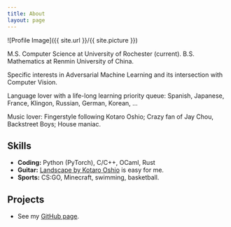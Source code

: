 ```yaml
---
title: About
layout: page
---
```

![Profile Image]({{ site.url }}/{{ site.picture }})

<p>M.S. Computer Science at University of Rochester (current). B.S. Mathematics at Renmin University of China.</p>

<p>Specific interests in Adversarial Machine Learning and its intersection with Computer Vision.</p>

<p>Language lover with a life-long learning priority queue: Spanish, Japanese, France, Klingon, Russian, German, Korean, ... </p>

<p>Music lover: Fingerstyle following Kotaro Oshio; Crazy fan of Jay Chou, Backstreet Boys; House maniac.</p>

<h2>Skills</h2>

<ul class="skill-list">
	<li><b>Coding:</b> Python (PyTorch), C/C++, OCaml, Rust</li>
	<li><b>Guitar:</b> <a href="https://www.youtube.com/watch?v=uAnkTdG0shA">Landscape by Kotaro Oshio</a> is easy for me.</li>
    <li><b>Sports:</b> CS:GO, Minecraft, swimming, basketball.</li>
</ul>

<h2>Projects</h2>

<ul>
	<li>See my <a href="https://github.com/">GitHub page</a>.</li>
</ul>
